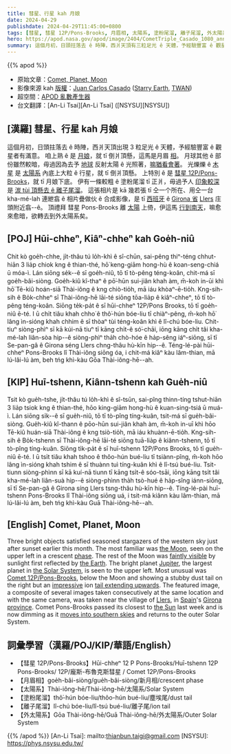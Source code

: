 ```yaml
---
title: 彗星、行星 kah 月娘
date: 2024-04-29
publishdate: 2024-04-29T11:45:00+0800
tags: [彗星, 彗星 12P/Pons-Brooks, 月眉相, 太陽系, 塗粉尾溜, 離子尾溜, 外太陽系]
hero: https://apod.nasa.gov/apod/image/2404/CometTriple_Casado_1080_annotatedU.jpg
summary: 這個月初，日頭拄落去 ê 時陣，西爿天頂有三粒足光 ê 天體，予經驗豐富 ê 觀星者有滿意。
---
```


{{% apod %}}

- 原始文章：[Comet, Planet, Moon](https://apod.nasa.gov/apod/ap240429.html)
- 影像來源 kah [版權][copyright]：[Juan Carlos Casado](https://www.twanight.org/casado) ([Starry Earth](https://www.flickr.com/photos/starryearth/albums/), [TWAN](https://www.twanight.org))
- 超空間：[APOD 亂數產生器](https://apod.nasa.gov/apod/random_apod.html)
- 台文翻譯：[An-Li Tsai][An-Li Tsai] ([NSYSU][NSYSU])

## [漢羅] 彗星、行星 kah 月娘
這個月初，日頭拄落去 ê 時陣，西爿天頂出現 3 粒足光 ê 天體，予經驗豐富 ê 觀星者有滿意。
咱上熟 ê 是 [月娘][the Moon]，就 tī 倒爿頂懸，這馬是月眉 [相][phase]。
月球其他 ê 部份雖然較暗，毋過因為去予 [地球][the Earth] 反射太陽 ê 光照著，[嘛猶看會著][faintly visible]。
光爍爍 ê [木星][Jupiter] 是 [太陽系][the Solar System] 內底上大粒 ê 行星，就 tī 倒爿頂懸。
上特別 ê 是 [彗星 12P/Pons-Brooks][Comet 12P/Pons-Brooks]，就 tī 月娘下底。
伊有一條較粗 ê 塗粉尾溜 tī 正爿，毋過予人 [印象較深][impressive] 是 [湠 tùi 頂懸去 ê 離子尾溜][tail extending upwards]。
這張相片是 kā 幾若張 tī 仝一个所在、用仝一台 kha-mé-lah 連紲翕 ê 相片疊做伙 ê 合成影像，是 tī [西班牙][Spain] ê [Girona 省][Girona province] [Llers][Llers] 庄頭附近翕--ê。
頂禮拜 彗星 Pons-Brooks 離 [太陽][the Sun] 上倚，伊這馬 [行到南天][moves into southern skies]，嘛愈來愈暗，欲轉去到外太陽系矣。

## [POJ] Hūi-chheⁿ, Kiâⁿ-chheⁿ kah Goe̍h-niû
Chit kò goe̍h-chhe, ji̍t-thâu tú lo̍h-khì ê sî-chūn, sai-pêng thiⁿ-téng chhut-hiān 3 lia̍p chiok kng ê thian-thé, hō͘ keng-giām hong-hù ê koan-seng-chiá ū móa-ì.
Lán siōng se̍k--ê sī goe̍h-niû, tō tī tò-pêng téng-koân, chit-má sī goe̍h-bâi-siòng.
Goe̍h-kiû kî-thaⁿ ê pō͘-hūn sui-jiân khah àm, m̄-koh in-ūi khì hō͘ Tē-kiû hoán-siā Thài-iông ê kng chiò-tio̍h, mā iáu khòaⁿ-ē-tio̍h.
Kng-sih-sih ê Bo̍k-chheⁿ sī Thài-iông-hē lāi-té siōng tōa-lia̍p ê kiâⁿ-chheⁿ, tō tī tò-pêng téng-koân.
Siōng te̍k-pa̍t ê sī hūi-chheⁿ 12P/Pons Brooks, tō tī goe̍h-niû ē-té.
I ū chi̍t tiâu khah chho͘ ê thô͘-hún bóe-liu tī chiàⁿ-pêng, m̄-koh hō͘ lâng ìn-sióng khah chhim ê sī thòaⁿ tùi téng-koân khì ê lî-chú bóe-liu.
Chit-tiuⁿ siòng-phìⁿ sī kā kúi-nā tiuⁿ tī kāng chi̍t-ê só͘-chāi, iōng kāng chi̍t tâi kha-mé-lah liân-sòa hip--ê siòng-phìⁿ tha̍h chò-hóe ê ha̍p-sêng iáⁿ-siōng, sī tī Se-pan-gâ ê Girona séng Llers chng-thâu hù-kīn hip--ê.
Téng-lé-pài hūi-chheⁿ Pons-Brooks lî Thài-iông siōng óa, i chit-má kiâⁿ kàu lâm-thian, mā lú-lâi-lú àm, beh tńg khì-kàu Gōa Thài-iông-hē--ah.

## [KIP] Huī-tshenn, Kiânn-tshenn kah Gue̍h-niû
Tsit kò gue̍h-tshe, ji̍t-thâu tú lo̍h-khì ê sî-tsūn, sai-pîng thinn-tíng tshut-hiān 3 lia̍p tsiok kng ê thian-thé, hōo king-giām hong-hù ê kuan-sing-tsiá ū muá-ì.
Lán siōng si̍k--ê sī gue̍h-niû, tō tī tò-pîng tíng-kuân, tsit-má sī gue̍h-bâi-siòng.
Gue̍h-kiû kî-thann ê pōo-hūn sui-jiân khah àm, m̄-koh in-uī khì hōo Tē-kiû huán-siā Thài-iông ê kng tsiò-tio̍h, mā iáu khuànn-ē-tio̍h.
Kng-sih-sih ê Bo̍k-tshenn sī Thài-iông-hē lāi-té siōng tuā-lia̍p ê kiânn-tshenn, tō tī tò-pîng tíng-kuân.
Siōng ti̍k-pa̍t ê sī huī-tshenn 12P/Pons Brooks, tō tī gue̍h-niû ē-té.
I ū tsi̍t tiâu khah tshoo ê thôo-hún bué-liu tī tsiànn-pîng, m̄-koh hōo lâng ìn-sióng khah tshim ê sī thuànn tuì tíng-kuân khì ê lî-tsú bué-liu.
Tsit-tiunn siòng-phìnn sī kā kuí-nā tiunn tī kāng tsi̍t-ê sóo-tsāi, iōng kāng tsi̍t tâi kha-mé-lah liân-suà hip--ê siòng-phìnn tha̍h tsò-hué ê ha̍p-sîng iánn-siōng, sī tī Se-pan-gâ ê Girona síng Llers tsng-thâu hù-kīn hip--ê.
Tíng-lé-pài huī-tshenn Pons-Brooks lî Thài-iông siōng uá, i tsit-má kiânn kàu lâm-thian, mā lú-lâi-lú àm, beh tńg khì-kàu Guā Thài-iông-hē--ah.

## [English] Comet, Planet, Moon
Three bright objects satisfied seasoned stargazers of the western sky just after sunset earlier this month.
The most familiar was [the Moon][the Moon], seen on the upper left in a crescent [phase][phase].
The rest of the Moon was [faintly visible][faintly visible] by sunlight first reflected by [the Earth][the Earth].
The bright planet [Jupiter][Jupiter], the largest planet in [the Solar System][the Solar System], is seen to the upper left.
Most unusual was [Comet 12P/Pons-Brooks][Comet 12P/Pons-Brooks], below the Moon and showing a stubby dust tail on the right but an [impressive][impressive] ion [tail extending upwards][tail extending upwards].
The featured image, a composite of several images taken consecutively at the same location and with the same camera, was taken near the village of [Llers][Llers], in [Spain][Spain]'s [Girona province][Girona province].
Comet Pons-Brooks passed its closest to [the Sun][the Sun] last week and is now dimming as it [moves into southern skies][moves into southern skies] and returns to the outer Solar System.

## 詞彙學習（漢羅/POJ/KIP/華語/English）
- 【彗星 12P/Pons-Brooks】Hūi-chheⁿ 12 P Pons-Brooks/Huī-tshenn 12P Pons-Brooks/ 12P/龐斯-布魯克斯彗星 / Comet 12P/Pons-Brooks
- 【月眉相】goe̍h-bâi-siòng/gue̍h-bâi-siòng/新月相/crescent phase
- 【太陽系】Thài-iông-hē/Thài-iông-hē/太陽系/Solar System
- 【塗粉尾溜】thô͘-hún bóe-liu/thôo-hún bué-liu/塵埃尾/dust tail
- 【離子尾溜】lî-chú bóe-liu/lî-tsú bué-liu/離子尾/ion tail
- 【外太陽系】Gōa Thài-iông-hē/Guā Thài-iông-hē/外太陽系/Outer Solar System

{{% /apod %}}
[An-Li Tsai]: mailto:thianbun.taigi@gmail.com
[NSYSU]: https://phys.nsysu.edu.tw/

[copyright]: https://apod.nasa.gov/apod/fap/lib/about_apod.html#srapply
[License3]: https://creativecommons.org/licenses/by/3.0/
[License2]:https://creativecommons.org/licenses/by-nc-nd/2.0/

[the Moon]:https://science.nasa.gov/moon/
[phase]:https://svs.gsfc.nasa.gov/5187/
[faintly visible]:https://apod.nasa.gov/apod/ap211018.html
[the Earth]:https://science.nasa.gov/earth/
[Jupiter]:https://apod.nasa.gov/apod/ap221025.html
[the Solar System]:https://science.nasa.gov/solar-system/
[Comet 12P/Pons-Brooks]:https://en.wikipedia.org/wiki/12P/Pons%E2%80%93Brooks
[impressive]:https://apod.nasa.gov/apod/ap240408.html
[tail extending upwards]:https://coleandmarmalade.com/wp-content/uploads/2019/05/cats-paradise-net.jpg
[Llers]:https://youtu.be/4bkOacxz86w
[Spain]:https://en.wikipedia.org/wiki/Spain
[Girona province]:https://en.wikipedia.org/wiki/Province_of_Girona
[the Sun]:https://science.nasa.gov/sun/
[moves into southern skies]:https://earthsky.org/tonight/12-p-comet-pons-brooks-outburst-millennium-falcon-bright-2024-eclipse/
